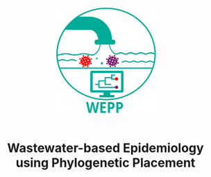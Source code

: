 <div style="display: flex; flex-direction: column; align-items: center; justify-content: center; height: 100vh;">
  <img src="WEPP_logo.svg" width="250" height="250" style="margin-bottom: 20px;" />
  <h1 style="font-size: 2em; text-align: center;">
    Wastewater-based Epidemiology using Phylogenetic Placement
  </h1>
</div>

## Installation and running
0. `git clone --recurse-submodules https://github.com/TurakhiaLab/SARS2-WBE.git`.
1. Place the reads under the `./data/{dataset}/` folder ending with the name `*R{1/2}.fastq.gz` for paired-ended reads and `*.fastq.gz` for single-ended.
2. Create a config/config.yaml file that contains the name of the MAT under the key "TREE" and the reference sequence file for the MAT under the key "REF". The MAT and reference sequence should also be placed in `./data/{dataset}` folder. Pick the primer bed file from the database folder.
3. Run snakemake. Do not forget the --use-conda flag. Optionally, you can specific configuration options here instead.
```
snakemake ./results/{dataset}/{file_prefix}_run.txt --cores 16 --use-conda
```

**WEPP** is a novel phylogenetic method for detecting the SARS CoV-2 variants from the wastewater. Since, WEPP is based on a Phylogentic method, it can be used to detect the variants at the resolution of haplotypes. We have two version of WEPP - one is based on MAT called WEPP and the other uses PANMAT called WEPP-PANMAT.  

This repository consists of the entire workflow, which only requires the following things to generate the output. It uses C-WAP pipeline internally to filter and convert fastq to bam format, which is then used by WEPP.
1. Reads in fastq format
2. Phylogenetic Tree as MAT
